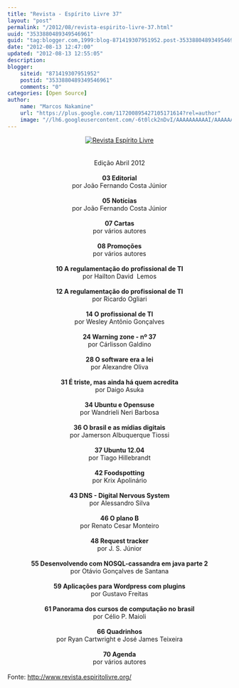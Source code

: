 ```yaml
---
title: "Revista - Espírito Livre 37"
layout: "post"
permalink: "/2012/08/revista-espirito-livre-37.html"
uuid: "3533880489349546961"
guid: "tag:blogger.com,1999:blog-871419307951952.post-3533880489349546961"
date: "2012-08-13 12:47:00"
updated: "2012-08-13 12:55:05"
description: 
blogger:
    siteid: "871419307951952"
    postid: "3533880489349546961"
    comments: "0"
categories: [Open Source]
author: 
    name: "Marcos Nakamine"
    url: "https://plus.google.com/117200895427105171614?rel=author"
    image: "//lh6.googleusercontent.com/-6t0lck2nDvI/AAAAAAAAAAI/AAAAAAAAOBw/_9ON3AiIr48/s32-c/photo.jpg"
---
```


<div class="css-full-post-content js-full-post-content">
<div class="separator" style="clear: both; text-align: center;"><a href="http://www.revista.espiritolivre.org/wp-content/plugins/download-monitor/download.php?id=37" target="_blank"><img alt="Revista Espírito Livre" border="0" src="http://1.bp.blogspot.com/-7ZX1LqdZNmk/UCj3BpIhQhI/AAAAAAAANKU/iEsl3tkEcOs/s1600/REL037_Capa.jpg" title="Revista Espírito Livre" /></a></div><br /><br /><div style="text-align: center;">Edição Abril 2012</div><div style="text-align: center;"><br /></div><div style="text-align: center;"><b>03 Editorial</b></div><div style="text-align: center;">por João Fernando Costa Júnior</div><div style="text-align: center;"><br /></div><div style="text-align: center;"><b>05 Notícias</b></div><div style="text-align: center;">por João Fernando Costa Júnior</div><div style="text-align: center;"><br /></div><div style="text-align: center;"><b>07 Cartas</b></div><div style="text-align: center;">por vários autores</div><div style="text-align: center;"><br /></div><div style="text-align: center;"><b>08 Promoções</b></div><div style="text-align: center;">por vários autores</div><div style="text-align: center;"><br /></div><div style="text-align: center;"><b>10 A regulamentação do profissional de TI</b></div><div style="text-align: center;">por Hailton David&nbsp; Lemos</div><div style="text-align: center;"><br /></div><div style="text-align: center;"><b>12 A regulamentação do profissional de TI</b></div><div style="text-align: center;">por Ricardo Ogliari</div><div style="text-align: center;"><br /></div><div style="text-align: center;"><b>14 O profissional de TI</b></div><div style="text-align: center;">por Wesley Antônio Gonçalves</div><div style="text-align: center;"><br /></div><div style="text-align: center;"><b>24 Warning zone - nº 37</b></div><div style="text-align: center;">por Cárlisson Galdino</div><div style="text-align: center;"><br /></div><div style="text-align: center;"><b>28 O software era a lei</b></div><div style="text-align: center;">por Alexandre Oliva</div><div style="text-align: center;"><br /></div><div style="text-align: center;"><b>31 É triste, mas ainda há quem acredita</b></div><div style="text-align: center;">por Daigo Asuka</div><div style="text-align: center;"><br /></div><div style="text-align: center;"><b>34 Ubuntu e Opensuse</b></div><div style="text-align: center;">por Wandrieli Neri Barbosa</div><div style="text-align: center;"><br /></div><div style="text-align: center;"><b>36 O brasil e as mídias digitais</b></div><div style="text-align: center;">por Jamerson Albuquerque Tiossi</div><div style="text-align: center;"><br /></div><div style="text-align: center;"><b>37 Ubuntu 12.04</b></div><div style="text-align: center;">por Tiago Hillebrandt</div><div style="text-align: center;"><br /></div><div style="text-align: center;"><b>42 Foodspotting</b></div><div style="text-align: center;">por Krix Apolinário</div><div style="text-align: center;"><br /></div><div style="text-align: center;"><b>43 DNS - Digital Nervous System</b></div><div style="text-align: center;">por Alessandro Silva</div><div style="text-align: center;"><br /></div><div style="text-align: center;"><b>46 O plano B</b></div><div style="text-align: center;">por Renato Cesar Monteiro</div><div style="text-align: center;"><br /></div><div style="text-align: center;"><b>48 Request tracker</b></div><div style="text-align: center;">por J. S. Júnior</div><div style="text-align: center;"><br /></div><div style="text-align: center;"><b>55 Desenvolvendo com NOSQL-cassandra em java parte 2</b></div><div style="text-align: center;">por Otávio Gonçalves de Santana</div><div style="text-align: center;"><br /></div><div style="text-align: center;"><b>59 Aplicações para Wordpress com plugins</b></div><div style="text-align: center;">por Gustavo Freitas</div><div style="text-align: center;"><br /></div><div style="text-align: center;"><b>61 Panorama dos cursos de computação no brasil</b></div><div style="text-align: center;">por Célio P. Maioli</div><div style="text-align: center;"><br /></div><div style="text-align: center;"><b>66 Quadrinhos</b></div><div style="text-align: center;">por Ryan Cartwright e José James Teixeira</div><div style="text-align: center;"><br /></div><div style="text-align: center;"><b>70 Agenda</b></div><div style="text-align: center;">por vários autores<br /><br /></div>Fonte: <a href="http://www.revista.espiritolivre.org/">http://www.revista.espiritolivre.org/</a>  
</div>